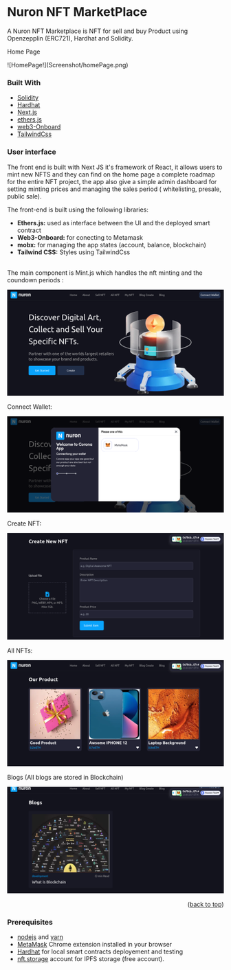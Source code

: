 <div id="top"></div>

<!-- ABOUT THE PROJECT -->
# Nuron NFT MarketPlace

A Nuron NFT Marketplace is NFT for sell and buy Product using Openzepplin (ERC721), Hardhat and Solidity.
<p>Home Page</p>
![HomePage!](Screenshot/homePage.png)


### Built With

* [Solidity](https://docs.soliditylang.org/)
* [Hardhat](https://hardhat.org/getting-started/)
* [Next.js](https://nextjs.org/)
* [ethers.js](https://docs.ethers.io/v5/)
* [web3-Onboard](https://docs.blocknative.com/onboard)
* [TailwindCss](https://tailwindcss.com/)

### User interface
   
The front end is built with Next JS it's framework of React, it allows users to mint new NFTS and they can find on the home page a complete roadmap for the entire NFT project, the app also give a simple admin dashboard for setting minting prices and managing the sales period ( whitelisting, presale, public sale).

The front-end is built using the following libraries:
      <ul>
        <li><b>Ethers.js:</b> used as interface between the UI and the deployed smart contract</li>
        <li><b>Web3-Onboard:</b> for conecting to Metamask</li>
        <li><b>mobx:</b> for managing the app states (account, balance, blockchain) </li>
        <li><b>Tailwind CSS:</b> Styles using TailwindCss</li>    
      </ul>
      
The main component is Mint.js which handles the nft minting and the coundown periods : 

![Home Page](Screenshot/homePage.png)

Connect Wallet:

![Connect wallet](Screenshot/Connect_Wallet.png)

Create NFT:

![Create NFT](Screenshot/Create_NFT.png)

All NFTs:

![All NFT](Screenshot/all_nft.png)

Blogs (All blogs are stored in Blockchain)

![Blogs](Screenshot/blogs_page.png)

<p align="right">(<a href="#top">back to top</a>)</p>

### Prerequisites

* [nodejs](https://nodejs.org/en/download/) and [yarn](https://classic.yarnpkg.com/en/)
* [MetaMask](https://chrome.google.com/webstore/detail/metamask/nkbihfbeogaeaoehlefnkodbefgpgknn) Chrome extension installed in your browser
* [Hardhat](https://hardhat.org/) for local smart contracts deployement and testing
* [nft.storage](https://nft.storage/) account for IPFS storage (free account).